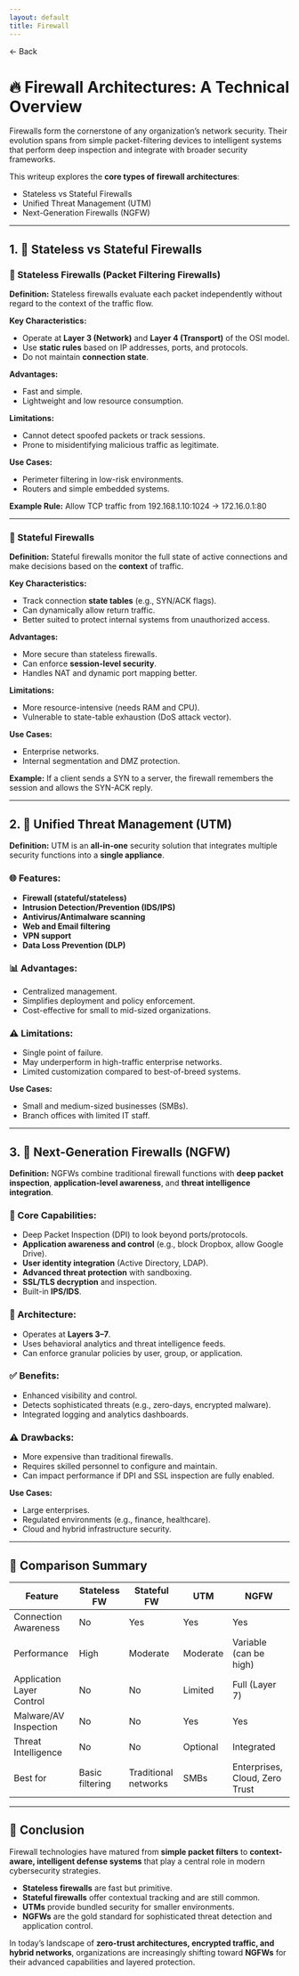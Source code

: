 ```yaml
---
layout: default 
title: Firewall
---
```


<a href="https://anish7600.github.io/technical-writeups" style="text-decoration: none;">← Back</a>


# 🔥 Firewall Architectures: A Technical Overview

Firewalls form the cornerstone of any organization’s network security. Their evolution spans from simple packet-filtering devices to intelligent systems that perform deep inspection and integrate with broader security frameworks.

This writeup explores the **core types of firewall architectures**:

* Stateless vs Stateful Firewalls
* Unified Threat Management (UTM)
* Next-Generation Firewalls (NGFW)

---

## 1. 🔁 Stateless vs Stateful Firewalls

### 🔹 Stateless Firewalls (Packet Filtering Firewalls)

**Definition:**
Stateless firewalls evaluate each packet independently without regard to the context of the traffic flow.

**Key Characteristics:**

* Operate at **Layer 3 (Network)** and **Layer 4 (Transport)** of the OSI model.
* Use **static rules** based on IP addresses, ports, and protocols.
* Do not maintain **connection state**.

**Advantages:**

* Fast and simple.
* Lightweight and low resource consumption.

**Limitations:**

* Cannot detect spoofed packets or track sessions.
* Prone to misidentifying malicious traffic as legitimate.

**Use Cases:**

* Perimeter filtering in low-risk environments.
* Routers and simple embedded systems.

**Example Rule:**
Allow TCP traffic from 192.168.1.10:1024 → 172.16.0.1:80

---

### 🔸 Stateful Firewalls

**Definition:**
Stateful firewalls monitor the full state of active connections and make decisions based on the **context** of traffic.

**Key Characteristics:**

* Track connection **state tables** (e.g., SYN/ACK flags).
* Can dynamically allow return traffic.
* Better suited to protect internal systems from unauthorized access.

**Advantages:**

* More secure than stateless firewalls.
* Can enforce **session-level security**.
* Handles NAT and dynamic port mapping better.

**Limitations:**

* More resource-intensive (needs RAM and CPU).
* Vulnerable to state-table exhaustion (DoS attack vector).

**Use Cases:**

* Enterprise networks.
* Internal segmentation and DMZ protection.

**Example:**
If a client sends a SYN to a server, the firewall remembers the session and allows the SYN-ACK reply.

---

## 2. 🔐 Unified Threat Management (UTM)

**Definition:**
UTM is an **all-in-one** security solution that integrates multiple security functions into a **single appliance**.

### 🌐 Features:

* **Firewall (stateful/stateless)**
* **Intrusion Detection/Prevention (IDS/IPS)**
* **Antivirus/Antimalware scanning**
* **Web and Email filtering**
* **VPN support**
* **Data Loss Prevention (DLP)**

### 📊 Advantages:

* Centralized management.
* Simplifies deployment and policy enforcement.
* Cost-effective for small to mid-sized organizations.

### ⚠️ Limitations:

* Single point of failure.
* May underperform in high-traffic enterprise networks.
* Limited customization compared to best-of-breed systems.

**Use Cases:**

* Small and medium-sized businesses (SMBs).
* Branch offices with limited IT staff.

---

## 3. 🧠 Next-Generation Firewalls (NGFW)

**Definition:**
NGFWs combine traditional firewall functions with **deep packet inspection**, **application-level awareness**, and **threat intelligence integration**.

### 📌 Core Capabilities:

* Deep Packet Inspection (DPI) to look beyond ports/protocols.
* **Application awareness and control** (e.g., block Dropbox, allow Google Drive).
* **User identity integration** (Active Directory, LDAP).
* **Advanced threat protection** with sandboxing.
* **SSL/TLS decryption** and inspection.
* Built-in **IPS/IDS**.

### 🔧 Architecture:

* Operates at **Layers 3–7**.
* Uses behavioral analytics and threat intelligence feeds.
* Can enforce granular policies by user, group, or application.

### ✅ Benefits:

* Enhanced visibility and control.
* Detects sophisticated threats (e.g., zero-days, encrypted malware).
* Integrated logging and analytics dashboards.

### ⚠️ Drawbacks:

* More expensive than traditional firewalls.
* Requires skilled personnel to configure and maintain.
* Can impact performance if DPI and SSL inspection are fully enabled.

**Use Cases:**

* Large enterprises.
* Regulated environments (e.g., finance, healthcare).
* Cloud and hybrid infrastructure security.

---

## 🧩 Comparison Summary

| Feature                   | Stateless FW    | Stateful FW          | UTM      | NGFW                           |
| ------------------------- | --------------- | -------------------- | -------- | ------------------------------ |
| Connection Awareness      | No              | Yes                  | Yes      | Yes                            |
| Performance               | High            | Moderate             | Moderate | Variable (can be high)         |
| Application Layer Control | No              | No                   | Limited  | Full (Layer 7)                 |
| Malware/AV Inspection     | No              | No                   | Yes      | Yes                            |
| Threat Intelligence       | No              | No                   | Optional | Integrated                     |
| Best for                  | Basic filtering | Traditional networks | SMBs     | Enterprises, Cloud, Zero Trust |

---

## 🧠 Conclusion

Firewall technologies have matured from **simple packet filters** to **context-aware, intelligent defense systems** that play a central role in modern cybersecurity strategies.

* **Stateless firewalls** are fast but primitive.
* **Stateful firewalls** offer contextual tracking and are still common.
* **UTMs** provide bundled security for smaller environments.
* **NGFWs** are the gold standard for sophisticated threat detection and application control.

In today’s landscape of **zero-trust architectures, encrypted traffic, and hybrid networks**, organizations are increasingly shifting toward **NGFWs** for their advanced capabilities and layered protection.
